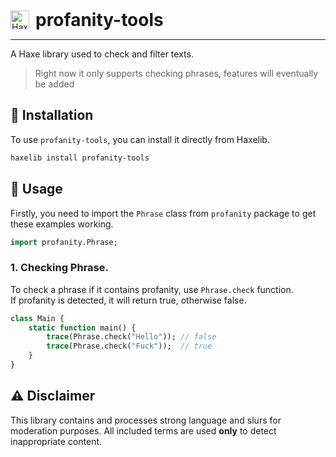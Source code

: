 <div style="display:flex; align-items:center; gap:10px;">
    <img src="https://haxe.org/img/branding/haxe-logo-glyph.png" width="30" alt="Haxe logo">
    <h1 style="margin:0;border-bottom:0; width:fit;">profanity-tools</h1>
</div>
<hr>

A Haxe library used to check and filter texts.

> Right now it only supports checking phrases, features will eventually be added

## 🔧 Installation
To use `profanity-tools`, you can install it directly from Haxelib.
```bash
haxelib install profanity-tools
```


## 📃 Usage
Firstly, you need to import the `Phrase` class from `profanity` package to get these examples working.

```hx
import profanity.Phrase;
```

### 1. Checking Phrase.
To check a phrase if it contains profanity, use `Phrase.check` function.\
If profanity is detected, it will return true, otherwise false.
```hx
class Main {
    static function main() {
        trace(Phrase.check("Hello")); // false
        trace(Phrase.check("Fuck"));  // true
    }
}
``` 
## ⚠️ Disclaimer

This library contains and processes strong language and slurs for moderation purposes. All included terms are used **only** to detect inappropriate content.